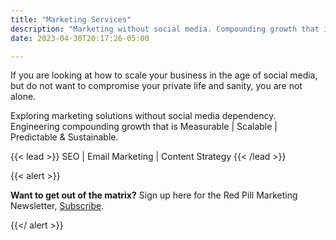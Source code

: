 ```yaml
---
title: "Marketing Services"
description: "Marketing without social media. Compounding growth that is Measurable | Scalable | Predictable & Sustainable."
date: 2023-04-30T20:17:26-05:00

---
```


If you are looking at how to scale your business in the age of social media, but do not want to compromise your private life and sanity, you are not alone.

Exploring marketing solutions without social media dependency. Engineering compounding growth that is Measurable | Scalable | Predictable & Sustainable.

{{< lead >}}
SEO | Email Marketing | Content Strategy
{{< /lead >}}


{{< alert >}}

**Want to get out of the matrix?** Sign up here for the Red Pill Marketing Newsletter, [Subscribe](https://javier-feliu.ck.page/9a04941d8b).

{{</ alert >}}
